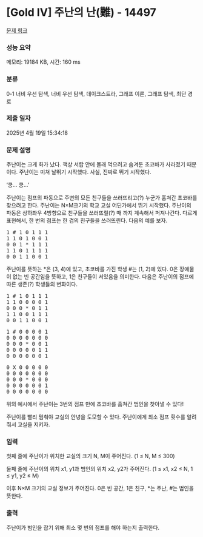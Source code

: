 # [Gold IV] 주난의 난(難) - 14497 

[문제 링크](https://www.acmicpc.net/problem/14497) 

### 성능 요약

메모리: 19184 KB, 시간: 160 ms

### 분류

0-1 너비 우선 탐색, 너비 우선 탐색, 데이크스트라, 그래프 이론, 그래프 탐색, 최단 경로

### 제출 일자

2025년 4월 19일 15:34:18

### 문제 설명

<p>주난이는 크게 화가 났다. 책상 서랍 안에 몰래 먹으려고 숨겨둔 초코바가 사라졌기 때문이다. 주난이는 미쳐 날뛰기 시작했다. 사실, 진짜로 뛰기 시작했다.</p>

<p>‘쿵... 쿵...’</p>

<p>주난이는 점프의 파동으로 주변의 모든 친구들을 쓰러뜨리고(?) 누군가 훔쳐간 초코바를 찾으려고 한다. 주난이는 N×M크기의 학교 교실 어딘가에서 뛰기 시작했다. 주난이의 파동은 상하좌우 4방향으로 친구들을 쓰러뜨릴(?) 때 까지 계속해서 퍼져나간다. 다르게 표현해서, 한 번의 점프는 한 겹의 친구들을 쓰러뜨린다. 다음의 예를 보자.</p>

<pre>1 # 1 0 1 1 1
1 1 0 1 0 0 1
0 0 1 * 1 1 1
1 1 0 1 1 1 1
0 0 1 1 0 0 1</pre>

<p>주난이를 뜻하는 *은 (3, 4)에 있고, 초코바를 가진 학생 #는 (1, 2)에 있다. 0은 장애물이 없는 빈 공간임을 뜻하고, 1은 친구들이 서있음을 의미한다. 다음은 주난이의 점프에 따른 생존(?) 학생들의 변화이다.</p>

<pre>1 # 1 0 1 1 1
1 1 0 0 0 0 1
0 0 0 * 0 1 1
1 1 0 0 1 1 1
0 0 1 1 0 0 1</pre>

<p> </p>

<pre>1 # 0 0 0 0 1
0 0 0 0 0 0 0
0 0 0 * 0 0 1
0 0 0 0 0 1 1
0 0 0 0 0 0 1</pre>

<p> </p>

<pre>0 X 0 0 0 0 0
0 0 0 0 0 0 0
0 0 0 * 0 0 0
0 0 0 0 0 0 1
0 0 0 0 0 0 0</pre>

<p>위의 예시에서 주난이는 3번의 점프 만에 초코바를 훔쳐간 범인을 찾아낼 수 있다!</p>

<p>주난이를 빨리 멈춰야 교실의 안녕을 도모할 수 있다. 주난이에게 최소 점프 횟수를 알려줘서 교실을 지키자.</p>

### 입력 

 <p>첫째 줄에 주난이가 위치한 교실의 크기 N, M이 주어진다. (1 ≤ N, M ≤ 300)</p>

<p>둘째 줄에 주난이의 위치 x1, y1과 범인의 위치 x2, y2가 주어진다. (1 ≤ x1, x2 ≤ N, 1 ≤ y1, y2 ≤ M)</p>

<p>이후 N×M 크기의 교실 정보가 주어진다. 0은 빈 공간, 1은 친구, *는 주난, #는 범인을 뜻한다.</p>

### 출력 

 <p>주난이가 범인을 잡기 위해 최소 몇 번의 점프를 해야 하는지 출력한다.</p>

